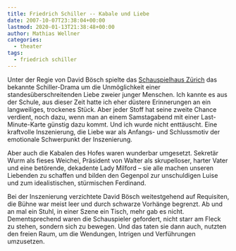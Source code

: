 ```yaml
---
title: Friedrich Schiller -- Kabale und Liebe
date: 2007-10-07T23:38:04+00:00
lastmod: 2020-01-13T21:38:48+00:00
author: Mathias Wellner
categories:
  - theater
tags:
  - friedrich schiller
---
```

Unter der Regie von David Bösch spielte das [Schauspielhaus Zürich](http://www.schauspielhaus.ch/home) das bekannte Schiller-Drama um die Unmöglichkeit einer standesüberschreitenden Liebe zweier junger Menschen. Ich kannte es aus der Schule, aus dieser Zeit hatte ich eher düstere Erinnerungen an ein langweiliges, trockenes Stück. Aber jeder Stoff hat seine zweite Chance verdient, noch dazu, wenn man an einem Samstagabend mit einer Last-Minute-Karte günstig dazu kommt. Und ich wurde nicht enttäuscht. Eine kraftvolle Inszenierung, die Liebe war als Anfangs- und Schlussmotiv der emotionale Schwerpunkt der Inszenierung.

Aber auch die Kabalen des Hofes waren wunderbar umgesetzt. Sekretär Wurm als fieses Weichei, Präsident von Walter als skrupelloser, harter Vater und eine betörende, dekadente Lady Milford &#8211; sie alle machen unseren Liebenden zu schaffen und bilden den Gegenpol zur unschuldigen Luise und zum idealistischen, stürmischen Ferdinand.

Bei der Inszenierung verzichtete David Bösch weitestgehend auf Requisiten, die Bühne war meist leer und durch schwarze Vorhänge begrenzt. Ab und an mal ein Stuhl, in einer Szene ein Tisch, mehr gab es nicht. Dementsprechend waren die Schauspieler gefordert, nicht starr am Fleck zu stehen, sondern sich zu bewegen. Und das taten sie dann auch, nutzten den freien Raum, um die Wendungen, Intrigen und Verführungen umzusetzen.